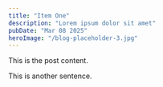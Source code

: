 ```yaml
---
title: "Item One"
description: "Lorem ipsum dolor sit amet"
pubDate: "Mar 08 2025"
heroImage: "/blog-placeholder-3.jpg"
---
```

This is the post content.

This is another sentence.
